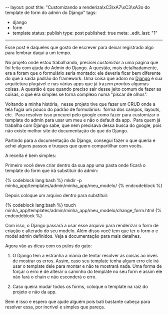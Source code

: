 --
layout: post
title: "Customizando a renderiza\xC3\xA7\xC3\xA3o do template de form do admin do Django"
tags:
- django
- form
- template
status: publish
type: post
published: true
meta:
  _edit_last: "1"
---
Esse post é daqueles que gosto de escrever para deixar registrado algo para lembrar daqui a um tempo.

No projeto onde estou trabalhando, precisei *customizar* a uma página que foi feita com ajuda do Admin do Django. A questão, mais detalhadamente, era a foram que o formulário seria montado: ele deveria ficar bem diferente do que a saída padrão do framework.
Uma coisa que adoro no [Django][1] é sua arquitetura plugável e nas várias apps que já trazem *prontas* algumas coisas. A questão é que quando preciso sair desse jeito comum de fazer as coisas, o que era simples se torna complexo numa "piscar de olhos".

Voltando a minha história,  nesse projeto tive que fazer um CRUD onde a tela fugia um pouco do padrão de formulários:  forma dos campos, layouts, etc.  Para resolver isso procurei pelo google como fazer para customizar o template do admin para usar um meu e não o default da app.  Para quem já trabalha com Django sabe, que nem precisava dessa busca do google, pois não existe melhor site de documentação do que do Django.

Partindo para a documentação do Django, consegui fazer o que queria e achei alguns passos e truques que quero compartilhar com vocês.

A receita é bem simples:

Primeiro você deve criar dentro da sua app uma pasta onde ficará o template do form que irá substituir do admin:

{% codeblock lang:bash %}
mkdir -p minha_app/templates/admin/minha_app/meu_modelo/
{% endcodeblock %}

Depois coloque um arquivo dentro para substituir:

{% codeblock lang:bash %}
touch minha_app/templates/admin/minha_app/meu_modelo/change_form.html
{% endcodeblock %}

Com isso, o Django passará a usar esse arquivo para renderizar o form de criação e alterado do seu modelo. Além disso você tem que ter o form o e model admin definidos. Veja a documentação para mais detalhes.

Agora vão as dicas com os pulos do gato:

1. O Django tem a estranha a mania de tentar resolver as coisas ao invés de mostrar os erros. Assim, caso seu template tenha algum erro ele irá usar o template dele para montar e não te mostrará nada. Uma forma de forçar o erro é de alterar o caminho do template no seu form e assim ele não fará o chain e não esconderá o erro.

2. Caso queira mudar todos os forms, coloque o template na raiz do projeto e não da app.

Bem é isso e espero que ajude alguém pois bati bastante cabeça para resolver essa, por incrivel e simples que pareça. 

[1]: https://www.djangoproject.com/
